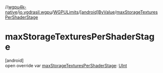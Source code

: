 //[wgpu4k-native](../../../../index.md)/[io.ygdrasil.wgpu](../../index.md)/[WGPULimits](../index.md)/[[android]ByValue](index.md)/[maxStorageTexturesPerShaderStage](max-storage-textures-per-shader-stage.md)

# maxStorageTexturesPerShaderStage

[android]\
open override var [maxStorageTexturesPerShaderStage](max-storage-textures-per-shader-stage.md): [UInt](https://kotlinlang.org/api/core/kotlin-stdlib/kotlin/-u-int/index.html)